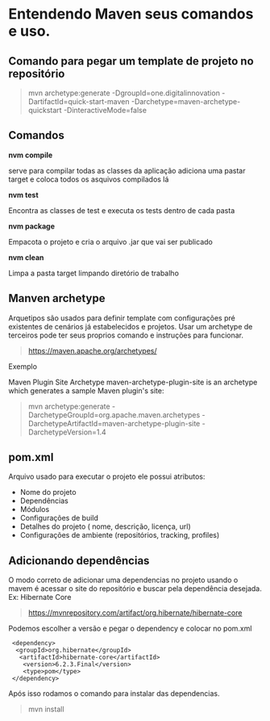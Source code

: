 # Entendendo Maven seus comandos e uso.

## Comando para pegar um template de projeto no repositório

> mvn archetype:generate -DgroupId=one.digitalinnovation -DartifactId=quick-start-maven -Darchetype=maven-archetype-quickstart -DinteractiveMode=false

## Comandos

**nvm compile**

serve para compilar todas as classes da aplicação adiciona uma pastar target e coloca todos os asquivos compilados lá

**nvm test**

Encontra as classes de test e executa os tests dentro de cada pasta

**nvm package**

Empacota o projeto e cria o arquivo .jar que vai ser publicado

**nvm clean**

Limpa a pasta target limpando diretório de trabalho

## Manven archetype

Arquetipos são usados para definir template com configurações pré existentes de cenários já estabelecidos e projetos. Usar um archetype de terceiros pode ter seus proprios comando e instruções para funcionar.

> https://maven.apache.org/archetypes/

Exemplo

Maven Plugin Site Archetype
maven-archetype-plugin-site is an archetype which generates a sample Maven plugin's site:

>mvn archetype:generate -DarchetypeGroupId=org.apache.maven.archetypes -DarchetypeArtifactId=maven-archetype-plugin-site -DarchetypeVersion=1.4


## pom.xml

Arquivo usado para executar o projeto ele possui atributos:

* Nome do projeto
* Dependências
* Módulos
* Configurações de build
* Detalhes do projeto ( nome, descrição, licença, url)
* Configurações de ambiente (repositórios, tracking, profiles)

## Adicionando dependências

O modo correto de adicionar uma dependencias no projeto usando o mavem é acessar o site do repositório e buscar pela dependência desejada.
Ex: Hibernate Core

>https://mvnrepository.com/artifact/org.hibernate/hibernate-core

Podemos escolher a versão e pegar o  dependency e colocar no pom.xml

><!-- https://mvnrepository.com/artifact/org.hibernate/hibernate-core -->
```
 <dependency>
  <groupId>org.hibernate</groupId>
   <artifactId>hibernate-core</artifactId>
    <version>6.2.3.Final</version>
    <type>pom</type>
 </dependency>
```
Após isso rodamos o comando para instalar das dependencias.

>mvn install